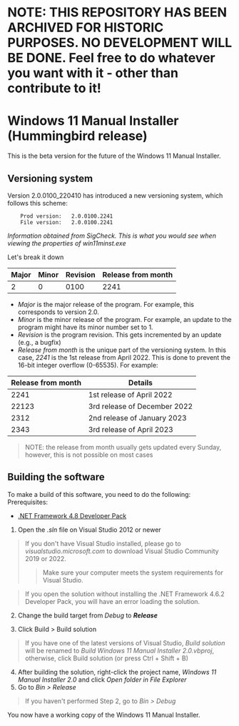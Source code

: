 # NOTE: THIS REPOSITORY HAS BEEN ARCHIVED FOR HISTORIC PURPOSES. NO DEVELOPMENT WILL BE DONE. Feel free to do whatever you want with it - other than contribute to it!

# Windows 11 Manual Installer (Hummingbird release)
This is the beta version for the future of the Windows 11 Manual Installer.

## Versioning system
Version 2.0.0100_220410 has introduced a new versioning system, which follows this scheme:
		
        Prod version:   2.0.0100.2241
        File version:   2.0.0100.2241
        
*Information obtained from SigCheck. This is what you would see when viewing the properties of win11minst.exe*

Let's break it down

| Major  | Minor  | Revision  | Release from month  |
| ------------ | ------------ | ------------ | ------------ |
|  2 | 0  | 0100  | 2241  |

- *Major* is the major release of the program. For example, this corresponds to version 2.0.
- *Minor* is the minor release of the program. For example, an update to the program might have its minor number set to 1.
- *Revision* is the program revision. This gets incremented by an update (e.g., a bugfix)
- *Release from month* is the unique part of the versioning system. In this case, *2241* is the 1st release from April 2022. This is done to prevent the 16-bit integer overflow (0-65535). For example:

| Release from month  | Details  |
| ------------ | ------------ |
| 2241  | 1st release of April 2022  |
| 22123  | 3rd release of December 2022  |
| 2312  | 2nd release of January 2023  |
| 2343  | 3rd release of April 2023  |
> NOTE: the release from month usually gets updated every Sunday, however, this is not possible on most cases

## Building the software
To make a build of this software, you need to do the following:
Prerequisites:
- [.NET Framework 4.8 Developer Pack][netfxdp]

1. Open the *.sln* file on Visual Studio 2012 or newer

> If you don't have Visual Studio installed, please go to *visualstudio.microsoft.com* to download Visual Studio Community 2019 or 2022.
>> Make sure your computer meets the system requirements for Visual Studio.

> If you open the solution without installing the .NET Framework 4.6.2 Developer Pack, you will have an error loading the solution.

2. Change the build target from *Debug* to ***Release***

3. Click Build > Build solution

> If you have one of the latest versions of Visual Studio, *Build solution* will be renamed to *Build Windows 11 Manual Installer 2.0.vbproj*, otherwise, click Build solution (or press Ctrl + Shift + B)

4. After building the solution, right-click the project name, *Windows 11 Manual Installer 2.0* and click *Open folder in File Explorer*
5. Go to *Bin > Release*

> If you haven't performed Step 2, go to *Bin > Debug*

You now have a working copy of the Windows 11 Manual Installer.

[netfxdp]: https://dotnet.microsoft.com/en-us/download/dotnet-framework/thank-you/net48-developer-pack-offline-installer ".NET Framework 4.8 Developer Pack"
